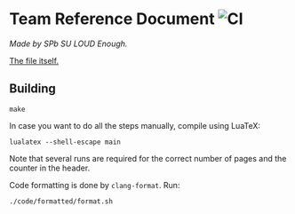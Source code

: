 # Team Reference Document ![CI](https://github.com/nikgaevoy/TRD/workflows/CI/badge.svg?event=push)

_Made by SPb SU LOUD Enough._

[The file itself.](main.pdf)

## Building

	make

In case you want to do all the steps manually, compile using LuaTeX:

	lualatex --shell-escape main

Note that several runs are required for the correct number of pages and the counter in the header. 

Code formatting is done by ```clang-format```. Run:

	./code/formatted/format.sh
